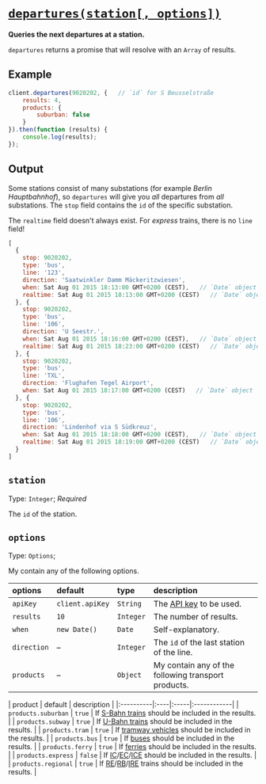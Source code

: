 # [`departures(station[, options])`](../src/Client.js#L233)

**Queries the next departures at a station.**

`departures` returns a promise that will resolve with an `Array` of results.



## Example

```javascript
client.departures(9020202, {   // `id` for S Beusselstraße
	results: 4,
	products: {
		suburban: false
	}
}).then(function (results) {
	console.log(results);
});
```


## Output

Some stations consist of many substations (for example *Berlin Hauptbahnhof*), so `departures` will give you *all* departures from *all* substations. The `stop` field contains the `id` of the specific substation.

The `realtime` field doesn't always exist. For *express* trains, there is no `line` field!

```javascript
[
  {
    stop: 9020202,
    type: 'bus',
    line: '123',
    direction: 'Saatwinkler Damm Mäckeritzwiesen',
    when: Sat Aug 01 2015 18:13:00 GMT+0200 (CEST),   // `Date` object
    realtime: Sat Aug 01 2015 18:13:00 GMT+0200 (CEST)   // `Date` object
  }, {
    stop: 9020202,
    type: 'bus',
    line: '106',
    direction: 'U Seestr.',
    when: Sat Aug 01 2015 18:16:00 GMT+0200 (CEST),   // `Date` object
    realtime: Sat Aug 01 2015 18:23:00 GMT+0200 (CEST)   // `Date` object
  }, {
    stop: 9020202,
    type: 'bus',
    line: 'TXL',
    direction: 'Flughafen Tegel Airport',
    when: Sat Aug 01 2015 18:17:00 GMT+0200 (CEST)   // `Date` object
  }, {
    stop: 9020202,
    type: 'bus',
    line: '106',
    direction: 'Lindenhof via S Südkreuz',
    when: Sat Aug 01 2015 18:18:00 GMT+0200 (CEST),   // `Date` object
    realtime: Sat Aug 01 2015 18:19:00 GMT+0200 (CEST)   // `Date` object
  }
]
```



## `station`

Type: `Integer`; *Required*

The `id` of the station.



## `options`

Type: `Options`;

My contain any of the following options.

| options | default | type | description |
|:----------|:----|:-----|:------------|
| `apiKey` | `client.apiKey` | `String` | The [API key](http://www.vbb.de/de/article/webservices/schnittstellen-fuer-webentwickler/5070.html#testserver) to be used. |
| `results` | `10` | `Integer` | The number of results. |
| `when` | `new Date()` | `Date` | Self-explanatory. |
| `direction` | – | `Integer` | The `id` of the last station of the line. |
| `products` | – | `Object` | My contain any of the following transport products. |

| product | default | description |
|:----------|:----|:-----|:------------|
| `products.suburban` | `true` | If [S-Bahn trains](https://en.wikipedia.org/wiki/Berlin_S-Bahn) should be included in the results. |
| `products.subway` | `true` | If [U-Bahn trains](https://en.wikipedia.org/wiki/Berlin_U-Bahn) should be included in the results. |
| `products.tram` | `true` | If [tramway vehicles](https://en.wikipedia.org/wiki/Trams_in_Berlin) should be included in the results. |
| `products.bus` | `true` | If [buses](https://en.wikipedia.org/wiki/Bus_transport_in_Berlin) should be included in the results. |
| `products.ferry` | `true` | If [ferries](https://en.wikipedia.org/wiki/Ferry_transport_in_Berlin) should be included in the results. |
| `products.express` | `false` | If [IC](https://en.wikipedia.org/wiki/Intercity_%28Deutsche_Bahn%29)/[EC](https://en.wikipedia.org/wiki/EuroCity)/[ICE](https://en.wikipedia.org/wiki/Intercity-Express) should be included in the results. |
| `products.regional` | `true` | If [RE](https://en.wikipedia.org/wiki/Regional-Express)/[RB](https://en.wikipedia.org/wiki/Regionalbahn)/[IRE](https://en.wikipedia.org/wiki/Interregio-Express) trains should be included in the results. |
